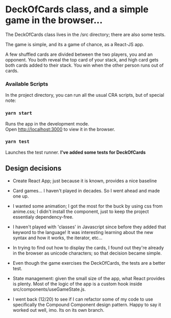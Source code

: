 # DeckOfCards class, and a simple game in the browser...

The DeckOfCards class lives in the /src directory; there are also some tests.

The game is simple, and its a game of chance, as a React-JS app.

A few shuffled cards are divided between the two players, you and an opponent.  You both reveal the top card of your stack, and high card gets both cards added to their stack.  You win when the other person runs out of cards.



### Available Scripts

In the project directory, you can run all the usual CRA scripts, but of special note:

### `yarn start`

Runs the app in the development mode.\
Open [http://localhost:3000](http://localhost:3000) to view it in the browser.


### `yarn test`

Launches the test runner.  **I've added some tests for DeckOfCards**


## Design decisions

* Create React App; just because it is known, provides a nice baseline

* Card games... I haven't played in decades.  So I went ahead and made one up.

* I wanted some animation; I got the most for the buck by using css from anime.css; I didn't install the component, just to keep the project essentialy dependency-free.

* I haven't played with 'classes' in Javascript since before they added that keyword to the language! It was interesting learning about the new syntax and how it works, the iterator, etc... 

* In trying to find out how to display the cards, I found out they're already in the browser as unicode characters; so that decision became simple.

* Even though the game exercises the DeckOfCards, the tests are a better test.

* State management: given the small size of the app, what React provides is plenty. Most of the logic of the app is a custom hook inside src/components/useGameState.js.

* I went back (12/20) to see if I can refactor some of my code to use specifically the Compound Component design pattern.  Happy to say it worked out well, imo.  Its on its own branch.